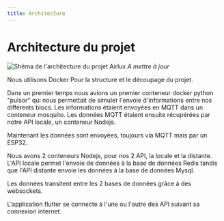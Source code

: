 ```yaml
---
title: Architecture
---
```


# Architecture du projet

![Shéma de l'architecture du projet Airlux](@site/static/img/architecture.png)
*A mettre à jour*

Nous utilisons Docker Pour la structure et le découpage du projet.  

Dans un premier temps nous avions un premier conteneur docker python "pulsor" qui nous permettait de simuler l'envoie d'informations entre nos différents blocs.
Les informations étaient envoyées en MQTT dans un conteneur mosquito. Les données MQTT étaient ensuite récupérées par notre API locale, un conteneur Nodejs.  

Maintenant les données sont envoyées, toujours via MQTT mais par un ESP32.  

Nous avons 2 conteneurs Nodejs, pour nos 2 API, la locale et la distante. L'API locale permet l'envoie de données à la base de données Redis tandis que l'API distante envoie les données à la base de données Mysql.  

Les données transitent entre les 2 bases de données grâce à des websockets.  

L'application flutter se connecte à l'une ou l'autre des API suivant sa connexion internet.